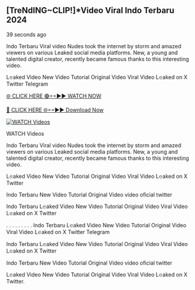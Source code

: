 ## [TreNdING~CLIP!]*Video Viral Indo Terbaru 2024

39 seconds ago

Indo Terbaru Viral video Nudes took the internet by storm and amazed viewers on various Leaked social media platforms. New, a young and talented digital creator, recently became famous thanks to this interesting video.

L𝚎aked Video New Video Tutorial Original Video Viral Video L𝚎aked on X Twitter Telegram

[🌐 CLICK HERE 🟢==►► WATCH NOW](https://ultra-bulletin.blogspot.com/p/ultra-bulletin-25.html)

[🔴 CLICK HERE 🌐==►► Download Now](https://ultra-bulletin.blogspot.com/p/ultra-bulletin-25.html)

[![WATCH Videos](https://i.imgur.com/dJHk4Zq.gif)](https://ultra-bulletin.blogspot.com/p/ultra-bulletin-25.html)


WATCH Videos

Indo Terbaru Viral video Nudes took the internet by storm and amazed viewers on various Leaked social media platforms. New, a young and talented digital creator, recently became famous thanks to this interesting video.

L𝚎aked Video New Video Tutorial Original Video Viral Video L𝚎aked on X Twitter

Indo Terbaru New Video Tutorial Original Video video oficial twitter

Indo Terbaru L𝚎aked Video New Video Tutorial Original Video Viral Video L𝚎aked on X Twitter

. . . . . . . . . Indo Terbaru L𝚎aked Video New Video Tutorial Original Video Viral Video L𝚎aked on X Twitter Telegram

Indo Terbaru L𝚎aked Video New Video Tutorial Original Video Viral Video L𝚎aked on X Twitter

Indo Terbaru New Video Tutorial Original Video video oficial twitter

L𝚎aked Video New Video Tutorial Original Video Viral Video L𝚎aked on X Twitter.